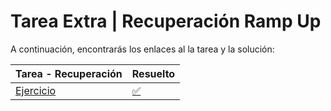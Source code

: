 # Tarea Extra | Recuperación Ramp Up

A continuación, encontrarás los enlaces al la tarea y la solución:


Tarea - Recuperación                                                                                |                Resuelto   | 
| ---------------------------------------------------------------------------------------|---------------------------|
| [Ejercicio](https://github.com/BeaSerrano/ExtraRampUp)   | [✅](https://github.com/BeaSerrano/ExtraRampUp)   |